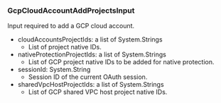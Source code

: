 ### GcpCloudAccountAddProjectsInput
Input required to add a GCP cloud account.

- cloudAccountsProjectIds: a list of System.Strings
  - List of project native IDs.
- nativeProtectionProjectIds: a list of System.Strings
  - List of GCP project native IDs to be added for native protection.
- sessionId: System.String
  - Session ID of the current OAuth session.
- sharedVpcHostProjectIds: a list of System.Strings
  - List of GCP shared VPC host project native IDs.
